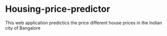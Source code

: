 # Housing-price-predictor
This web application predictics the price different house prices in the Indian city of Bangalore
